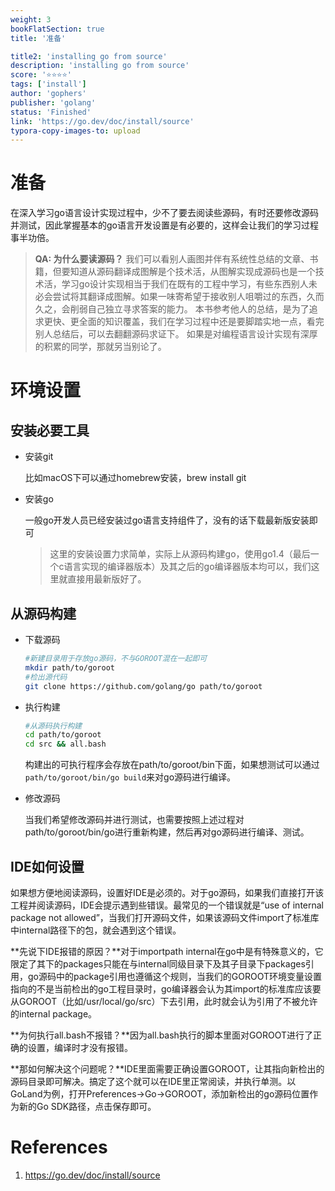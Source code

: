 ```yaml
---
weight: 3
bookFlatSection: true
title: '准备'

title2: 'installing go from source'
description: 'installing go from source'
score: '⭐️⭐️⭐️⭐️'
tags: ['install']
author: 'gophers'
publisher: 'golang'
status: 'Finished'
link: 'https://go.dev/doc/install/source'
typora-copy-images-to: upload
---
```


# 准备

在深入学习go语言设计实现过程中，少不了要去阅读些源码，有时还要修改源码并测试，因此掌握基本的go语言开发设置是有必要的，这样会让我们的学习过程事半功倍。

> **QA: 为什么要读源码？**
> 我们可以看别人画图并伴有系统性总结的文章、书籍，但要知道从源码翻译成图解是个技术活，从图解实现成源码也是一个技术活，学习go设计实现相当于我们在既有的工程中学习，有些东西别人未必会尝试将其翻译成图解。如果一味寄希望于接收别人咀嚼过的东西，久而久之，会削弱自己独立寻求答案的能力。
> 本书参考他人的总结，是为了追求更快、更全面的知识覆盖，我们在学习过程中还是要脚踏实地一点，看完别人总结后，可以去翻翻源码求证下。
> 如果是对编程语言设计实现有深厚的积累的同学，那就另当别论了。

# 环境设置

## 安装必要工具

- 安装git

  比如macOS下可以通过homebrew安装，brew install git

- 安装go

  一般go开发人员已经安装过go语言支持组件了，没有的话下载最新版安装即可

	> 这里的安装设置力求简单，实际上从源码构建go，使用go1.4（最后一个c语言实现的编译器版本）及其之后的go编译器版本均可以，我们这里就直接用最新版好了。

## 从源码构建
- 下载源码
  
  ```bash
  #新建目录用于存放go源码，不与GOROOT混在一起即可
  mkdir path/to/goroot
  #检出源代码
  git clone https://github.com/golang/go path/to/goroot
  ```

- 执行构建
  ```bash
  #从源码执行构建
  cd path/to/goroot
  cd src && all.bash
  ```
  构建出的可执行程序会存放在path/to/goroot/bin下面，如果想测试可以通过`path/to/goroot/bin/go build`来对go源码进行编译。
  

 - 修改源码

   当我们希望修改源码并进行测试，也需要按照上述过程对path/to/goroot/bin/go进行重新构建，然后再对go源码进行编译、测试。

## IDE如何设置

如果想方便地阅读源码，设置好IDE是必须的。对于go源码，如果我们直接打开该工程并阅读源码，IDE会提示遇到些错误。最常见的一个错误就是“use of internal package not allowed”，当我们打开源码文件，如果该源码文件import了标准库中internal路径下的包，就会遇到这个错误。

**先说下IDE报错的原因？**对于importpath internal在go中是有特殊意义的，它限定了其下的packages只能在与internal同级目录下及其子目录下packages引用，go源码中的package引用也遵循这个规则，当我们的GOROOT环境变量设置指向的不是当前检出的go工程目录时，go编译器会认为其import的标准库应该要从GOROOT（比如/usr/local/go/src）下去引用，此时就会认为引用了不被允许的internal package。

**为何执行all.bash不报错？**因为all.bash执行的脚本里面对GOROOT进行了正确的设置，编译时才没有报错。

**那如何解决这个问题呢？**IDE里面需要正确设置GOROOT，让其指向新检出的源码目录即可解决。搞定了这个就可以在IDE里正常阅读，并执行单测。以GoLand为例，打开Preferences->Go->GOROOT，添加新检出的go源码位置作为新的Go SDK路径，点击保存即可。

# References
1. https://go.dev/doc/install/source
